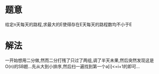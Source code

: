 # 题意
给定n天每天的路程,求最大的E使得存在E天每天的路程数均不小于E

# 解法
一开始想用二分做,然而二分打残了只过了两组,调了半天未果,然后突然发现这是O(n)的SB题...先从大到小排序,然后扫一遍找到第一个a[i]<=i+1的即可...

